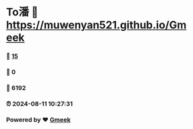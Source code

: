 # To潘 :link: https://muwenyan521.github.io/Gmeek 
### :page_facing_up: [15](https://muwenyan521.github.io/Gmeek/tag.html) 
### :speech_balloon: 0 
### :hibiscus: 6192 
### :alarm_clock: 2024-08-11 10:27:31 
### Powered by :heart: [Gmeek](https://github.com/Meekdai/Gmeek)
